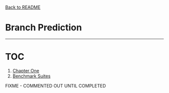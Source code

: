 [Back to README](./README.md)

# Branch Prediction

-------------------------------------------
# TOC

1. [Chapter One](#chapter-one)
1. [Benchmark Suites](#xxx-yyy-zzz)

FIXME - COMMENTED OUT UNTIL COMPLETED

<!--
-------------------------------------------

# A survey of techniques for dynamic branch prediction

## Citation

- Mittal, Sparsh. "A survey of techniques for dynamic branch prediction." Concurrency and Computation: Practice and Experience 31.1 (2019): e4666.
    - https://arxiv.org/pdf/1804.00261

## Outline

See also section 1 of the citation.

1. [Branch predictor designs](#branch-predictor-designs)

    1. Two-level BPs
    1. Using both global history and branch address
    1. Using multiple indexing functions
    1. Leveraging biased branches
    1. Geometric history length BPs
    1. TAGE operation

1. [Branch predictors for hard to predict branches](#branch-predictors-for-hard-to-predict-branches)

    1. Predicting loop-exit branches 
    1. Predicting branches inside nested loops
    1. Predicting branches with long period
    1. Predicting based on data correlation
    1. Predicting based on address correlation

1. [Hybrid branch predictors](#hybrid-branch-predictors)

    1. Tagged hybrid BPs 
    1. Selection-based hybrid BPs
    1. Fusion-based hybrid BPs
    1. Multi-hybrid BP designs
    1. Prophet-critic hybrid BP

1. Techniques for Improving BP accuracy

    1. Adapting history-length and path-length 
    1. Filtering branch history 
    1. Reducing aliasing with kernel-mode instructions
    1. Using conflict-reducing indexing functions
    1. Handling multithreading and short threads
    1. Utilizing information from wrong-path execution

1. Neural BPs and implementation techniques

    1. Neural BPs
    1. Optimizing Neural BPs 
    1. Analog implementations of neural BPs
    
1. Techniques for reducing BP latency and energy

    1. BP pipelining 
    1. BP caching and overriding
    1. BP virtualization 
    1. Predicting multiple branches in each cycle
    1. Reducing PHT size by BHR partitioning
    1. Leveraging branch locality
    1. Avoiding redundant reads and updates

----------------------------------------------------------------
### Branch predictor designs

#### Two-level BPs
#### Using both global history and branch address
#### Using multiple indexing functions
#### Leveraging biased branches
#### Geometric history length BPs
#### TAGE operation

Modulo of the PC is calculated against the number of entries in the bimodal 
table creating an index into that table. This is the counter value, 
bimodalCounter, if bimodalCounter > 1 is the biased value the basePrediction is 
TAKEN. (SNT=0,NT=1,T=2,ST=3). 

Note state machine order is SNT->NT->ST->T.  The strong/weak and T/NT bits are 
separated to enable single port RAM implementations of the bimodal counter
arrays.

For each bank in the tage predictor a tag is formed

----------------------------------------------------------------
# Branch predictors for hard to predict branches

### Predicting loop-exit branches
### Predicting branches inside nested loops
### Predicting branches with long period
### Predicting based on data correlation
### Predicting based on address correlation
#
----------------------------------------------------------------
# Hybrid branch predictors

### Tagged hybrid BPs 
### Selection-based hybrid BPs
### Fusion-based hybrid BPs
### Multi-hybrid BP designs
### Prophet-critic hybrid BP

----------------------------------------------------------------
# Techniques for Improving BP accuracy

## Adapting history-length and path-length
## Filtering branch history 
## Reducing aliasing with kernel-mode instructions
## Using conflict-reducing indexing functions
## Handling multithreading and short threads
## Utilizing information from wrong-path execution

----------------------------------------------------------------
# Neural BPs and implementation techniques

## Neural BPs
## Optimizing Neural BPs
## Analog implementations of neural BPs

----------------------------------------------------------------
# Techniques for reducing BP latency and energy

## BP pipelining
## BP caching and overriding
## BP virtualization
## Predicting multiple branches in each cycle
## Reducing PHT size by BHR partitioning
## Leveraging branch locality
## Avoiding redundant reads and updates


------------------------------------------------------------
# Benchmark suites
https://openbenchmarking.org/
https://www.phoronix-test-suite.com/
https://github.com/phoronix-test-suite/phoronix-test-suite/


LTTng: LTTng is a low-overhead tracing framework for Linux. It can generate raw trace files in a format called "ctf" using the "lttng" command-line tool. The trace files can be viewed and analyzed using the LTTng viewer.

https://lttng.org/

https://lttng.org/docs/v2.12/#doc-tracing-your-own-user-application

-->
